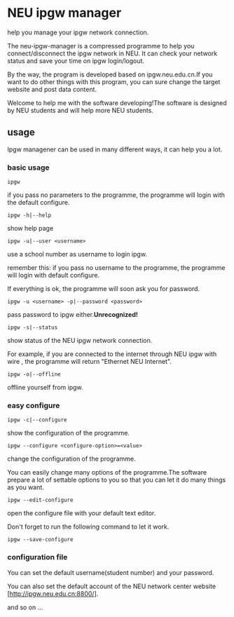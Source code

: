 # NEU ipgw manager
help you manage your ipgw network connection.

The neu-ipgw-manager is a compressed programme to help you connect/disconnect the ipgw network in NEU.
It can check your network status and save your time on ipgw login/logout.

By the way, the program is developed based on ipgw.neu.edu.cn.If you want to do other things with this program,
you can sure change the target website and post data content.

Welcome to help me with the software developing!The software is designed by NEU students and will help more NEU
students.
## usage
Ipgw managener can be used in many different ways, it can help you a lot.
### basic usage
```
ipgw
```
if you pass no parameters to the programme, the programme will login with the default configure.
```
ipgw -h|--help
```
show help page
```
ipgw -u|--user <username>
```
use a school number as username to login ipgw.

remember this: if you pass no username to the programme, the programme will login with default configure.

If everything is ok, the programme will soon ask you for password.
```
ipgw -u <username> -p|--password <password>
```
pass password to ipgw either.**Unrecognized!**
```
ipgw -s|--status
```
show status of the NEU ipgw network connection.

For example, if you are connected to the internet through NEU ipgw with wire
, the programme will return "Ethernet NEU Internet". 
```
ipgw -o|--offline
```
offline yourself from ipgw.

### easy configure
```
ipgw -c|--configure
```
show the configuration of the programme.

```
ipgw --configure <configure-option>=<value>
```
change the configuration of the programme.

You can easily change many options of the programme.The software prepare a lot of settable
options to you so that you can let it do many things as you want.
```
ipgw --edit-configure
```
open the configure file with your default text editor.

Don't forget to run the following command to let it work.
```
ipgw --save-configure
```
### configuration file
You can set the default username(student number) and your password.

You can also set the default account of the NEU network center website [http://ipgw.neu.edu.cn:8800/].
 
 and so on ...
  